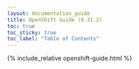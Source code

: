 ```yaml
---
layout: documentation_guide
title: OpenShift Guide (0.31.2)
toc: true
toc_sticky: true
toc_label: "Table of Contents"
---
```


{% include_relative openshift-guide.html %}


